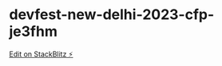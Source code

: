 # devfest-new-delhi-2023-cfp-je3fhm

[Edit on StackBlitz ⚡️](https://stackblitz.com/edit/devfest-new-delhi-2023-cfp-je3fhm)